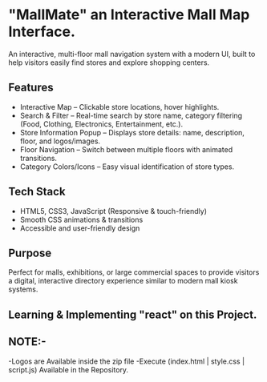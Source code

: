 # "MallMate" an Interactive Mall Map Interface.

An interactive, multi-floor mall navigation system with a modern UI, built to help visitors easily find stores and explore shopping centers.  

## Features
- Interactive Map – Clickable store locations, hover highlights.  
- Search & Filter – Real-time search by store name, category filtering (Food, Clothing, Electronics, Entertainment, etc.).  
- Store Information Popup – Displays store details: name, description, floor, and logos/images.  
- Floor Navigation – Switch between multiple floors with animated transitions.  
- Category Colors/Icons – Easy visual identification of store types.  

## Tech Stack
- HTML5, CSS3, JavaScript (Responsive & touch-friendly)  
- Smooth CSS animations & transitions  
- Accessible and user-friendly design  

## Purpose
Perfect for malls, exhibitions, or large commercial spaces to provide visitors a digital, interactive directory experience similar to modern mall kiosk systems.

## Learning & Implementing "react" on this Project.

## NOTE:-
 -Logos are Available inside the zip file
 -Execute (index.html | style.css | script.js) Available in the Repository.
